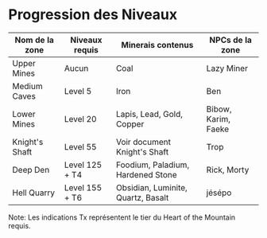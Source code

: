 # Progression des Niveaux 

| Nom de la zone | Niveaux requis | Minerais contenus                  | NPCs de la zone     |
|----------------|----------------|------------------------------------|---------------------|
| Upper Mines    | Aucun          | Coal                               | Lazy Miner          |
| Medium Caves   | Level 5        | Iron                               | Ben                 |
| Lower Mines    | Level 20       | Lapis, Lead, Gold, Copper          | Bibow, Karim, Faeke |
| Knight's Shaft | Level 55       | Voir document Knight's Shaft       | Trop                |
| Deep Den       | Level 125 + T4 | Foodium, Paladium, Hardened Stone  | Rick, Morty         |
| Hell Quarry    | Level 155 + T6 | Obsidian, Luminite, Quartz, Basalt | jésépo              |

Note: Les indications Tx représentent le tier du Heart of the Mountain requis.

